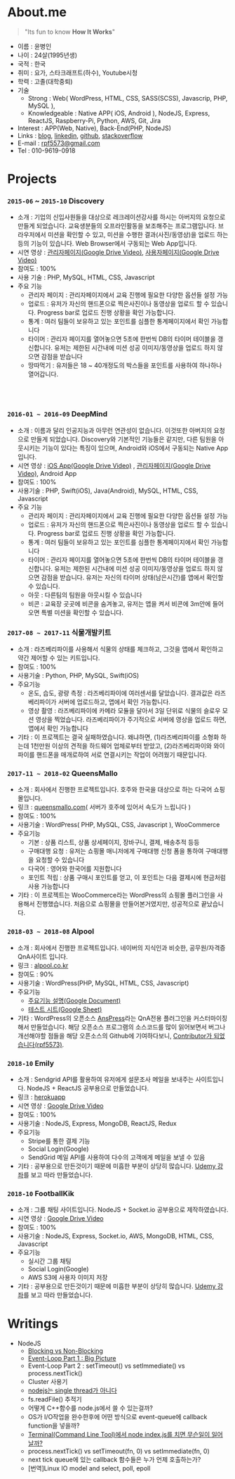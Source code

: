 # About.me

> "Its fun to know **How It Works**"

* 이름 : 윤병인
* 나이 : 24살(1995년생)
* 국적 : 한국
* 취미 : 요가, 스타크래프트(하수), Youtube시청
* 학력 : 고졸(대학중퇴)
* 기술
  * Strong : Web( WordPress, HTML, CSS, SASS(SCSS), Javascrip, PHP, MySQL ),
  * Knowledgeable : Native APP( iOS, Android ), NodeJS, Express, ReactJS, Raspberry-Pi, Python, AWS, Git, Jira
* Interest : APP(Web, Native), Back-End(PHP, NodeJS)
* Links : [blog](https://medium.com/@rpf5573), [linkedin](https://www.linkedin.com/in/byeongin-yoon-332b27148/), [github](https://github.com/rpf5573), [stackoverflow](https://stackoverflow.com/users/9279003/byeongin-yoon)
* E-mail : rpf5573@gmail.com
* Tel : 010-9619-0918



# Projects
### `2015-06` ~ `2015-10` Discovery
  * 소개 : 기업의 신입사원들을 대상으로 레크레이션강사를 하시는 아버지의 요청으로 만들게 되었습니다. 교육생분들의 오프라인활동을 보조해주는 프로그램입니다. 브라우저에서 미션을 확인할 수 있고, 미션을 수행한 결과(사진/동영상)을 업로드 하는 등의 기능이 있습니다. Web Browser에서 구동되는 Web App입니다.
  * 시연 영상 : [관리자페이지(Google Drive Video)](https://drive.google.com/open?id=1Iup9o4eE72CYLRTalR7cHVY15iF3JZQE), [사용자페이지(Google Drive Video)](https://drive.google.com/open?id=1QGk5BG7uYyUTOKbNPdmSqIQQyZchrYFd)
  * 참여도 : 100%
  * 사용 기술 : PHP, MySQL, HTML, CSS, Javascript
  * 주요 기능
    * 관리자 페이지 : 관리자페이지에서 교육 진행에 필요한 다양한 옵션들 설정 가능
    * 업로드 : 유저가 자신의 핸드폰으로 찍은사진이나 동영상을 업로드 할 수 있습니다. Progress bar로 업로드 진행 상황을 확인 가능합니다.
    * 통계 : 여러 팀들이 보유하고 있는 포인트를 심플한 통계페이지에서 확인 가능합니다
    * 타이머 : 관리자 페이지를 열어놓으면 5초에 한번씩 DB의 타이머 테이블을 갱신합니다. 유저는 제한된 시간내에 미션 성공 이미지/동영상을 업로드 하지 않으면 감점을 받습니다
    * 땅따먹기 : 유저들은 18 ~ 40개정도의 박스들을 포인트를 사용하여 하나하나 열어갑니다.


<br><br>

    
### `2016-01 ~ 2016-09` DeepMind
  * 소개 : 이름과 달리 인공지능과 아무런 연관성이 없습니다. 이것또한 아버지의 요청으로 만들게 되었습니다. Discovery와 기본적인 기능들은 같지만, 다른 팀원을 아웃시키는 기능이 있다는 특징이 있으며, Android와 iOS에서 구동되는 Native App입니다.
  * 시연 영상 : [iOS App(Google Drive Video)](https://drive.google.com/open?id=1aV16rPiWpza38Gd7mnnHiiSaAhVwmk9M) , [관리자페이지(Google Drive Video)](https://drive.google.com/open?id=1zp97Hes7XKngk1i2oXv7zjm6zVJjO-9W), Android App
  * 참여도 : 100%
  * 사용기술 : PHP, Swift(iOS), Java(Android), MySQL, HTML, CSS, Javascript
  * 주요 기능
    * 관리자 페이지 : 관리자페이지에서 교육 진행에 필요한 다양한 옵션들 설정 가능
    * 업로드 : 유저가 자신의 핸드폰으로 찍은사진이나 동영상을 업로드 할 수 있습니다. Progress bar로 업로드 진행 상황을 확인 가능합니다.
    * 통계 : 여러 팀들이 보유하고 있는 포인트를 심플한 통계페이지에서 확인 가능합니다
    * 타이머 : 관리자 페이지를 열어놓으면 5초에 한번씩 DB의 타이머 테이블을 갱신합니다. 유저는 제한된 시간내에 미션 성공 이미지/동영상을 업로드 하지 않으면 감점을 받습니다. 유저는 자신의 타이머 상태(남은시간)를 앱에서 확인할 수 있습니다.
    * 아웃 : 다른팀의 팀원을 아웃시킬 수 있습니다
    * 비콘 : 교육장 곳곳에 비콘을 숨겨놓고, 유저는 앱을 켜서 비콘에 3m안에 들어오면 특별 미션을 확인할 수 있습니다.
    
    
### `2017-08 ~ 2017-11` 식물개발키트
  * 소개 : 라즈베리파이를 사용해서 식물의 상태를 체크하고, 그것을 앱에서 확인하고 약간 제어할 수 있는 키트입니다.
  * 참여도 : 100%
  * 사용기술 : Python, PHP, MySQL, Swift(iOS)
  * 주요기능
    * 온도, 습도, 광량 측정 : 라즈베리파이에 여러센서를 달았습니다. 결과값은 라즈베리파이가 서버에 업로드하고, 앱에서 확인 가능합니다.
    * 영상 촬영 : 라즈베리파이에 카메라 모듈을 달아서 3일 단위로 식물의 슬로우 모션 영상을 찍었습니다. 라즈베리파이가 주기적으로 서버에 영상을 업로드 하면, 앱에서 확인 가능합니다
  * 기타 : 이 프로젝트는 결국 실패하였습니다. 왜냐하면, (1)라즈베리파이를 소형화 하는데 1천만원 이상의 견적을 하드웨어 업체로부터 받았고, (2)라즈베리파이와 와이파이를 핸드폰을 매개로하여 서로 연결시키는 작업이 어려웠기 때문입니다.
  
  
### `2017-11 ~ 2018-02` QueensMallo
  * 소개 : 회사에서 진행한 프로젝트입니다. 호주와 한국을 대상으로 하는 다국어 쇼핑몰입니다.
  * 링크 : [queensmallo.com](https://queensmallo.com)( 서버가 호주에 있어서 속도가 느립니다 )
  * 참여도 : 100%
  * 사용기술 : WordPress( PHP, MySQL, CSS, Javascript ), WooCommerce
  * 주요기능
    * 기본 : 상품 리스트, 상품 상세페이지, 장바구니, 결제, 배송추적 등등
    * 구매대행 요청 : 유저는 쇼핑몰 매니저에게 구매대행 신청 폼을 통하여 구매대행을 요청할 수 있습니다
    * 다국어 : 영어와 한국어를 지원합니다
    * 포인트 적립 : 상품 구매시 포인트를 얻고, 이 포인트는 다음 결제시에 현금처럼 사용 가능합니다
  * 기타 : 이 프로젝트는 WooCommerce라는 WordPress의 쇼핑몰 플러그인을 사용해서 진행했습니다. 처음으로 쇼핑몰을 만들어본거였지만, 성공적으로 끝났습니다.


### `2018-03 ~ 2018-08` Alpool
  * 소개 : 회사에서 진행한 프로젝트입니다. 네이버의 지식인과 비슷한, 공무원/자격증 QnA사이트 입니다.
  * 링크 : [alpool.co.kr](https://alpool.co.kr)
  * 참여도 : 90%
  * 사용기술 : WordPress(PHP, MySQL, HTML, CSS, Javascript)
  * 주요기능
    - [주요기능 설명(Google Document)](https://docs.google.com/presentation/d/1aCWGoAB_oEYuqMxVX6IFdXGSHU6IFl5JfvrL1dxd0L0/edit?usp=sharing)
    - [테스트 시트(Google Sheet)](https://docs.google.com/spreadsheets/d/1yVp36GoghCFS5IiaD6R6sGfHxGKMaH19ZC_Vw3EaWFo/edit?usp=sharing)
  * 기타 : WordPress의 오픈소스 [AnsPress](https://github.com/anspress/anspress)라는 QnA전용 플러그인을 커스터마이징 해서 만들었습니다. 해당 오픈소스 프로그램의 소스코드를 많이 읽어보면서 버그나 개선해야할 점들을 해당 오픈소스의 Github에 기여하다보니, [Contributor가 되었습니다(rpf5573)](https://github.com/anspress/anspress/graphs/contributors).


### `2018-10` Emily
  * 소개 : Sendgrid API를 활용하여 유저에게 설문조사 메일을 보내주는 사이트입니다. NodeJS + ReactJS 공부용으로 만들었습니다.
  * 링크 : [herokuapp](https://desolate-ocean-25062.herokuapp.com/)
  * 시연 영상 : [Google Drive Video](https://drive.google.com/open?id=19Qi9lNYFHi1Gd_Fgh8meC2stDWoIIgm8)
  * 참여도 : 100%
  * 사용기술 : NodeJS, Express, MongoDB, ReactJS, Redux
  * 주요기능
    - Stripe를 통한 결제 기능
    - Social Login(Google)
    - SendGrid 메일 API를 사용하여 다수의 고객에게 메일을 보낼 수 있음
  * 기타 : 공부용으로 만든것이기 때문에 미흡한 부분이 상당히 많습니다. [Udemy 강좌](https://www.udemy.com/node-with-react-fullstack-web-development/)를 보고 따라 만들었습니다.
  
  
### `2018-10` FootballKik
  * 소개 : 그룹 채팅 사이트입니다. NodeJS + Socket.io 공부용으로 제작하였습니다.
  * 시연 영상 : [Google Drive Video](https://drive.google.com/open?id=105kDfa3i4c2x_Z6nHcEcuC7f6V3DUri0)
  * 참여도 : 100%
  * 사용기술 : NodeJS, Express, Socket.io, AWS, MongoDB, HTML, CSS, Javascript
  * 주요기능
    - 실시간 그룹 채팅
    - Social Login(Google)
    - AWS S3에 사용자 이미지 저장
  * 기타 : 공부용으로 만든것이기 때문에 미흡한 부분이 상당히 많습니다. [Udemy 강좌](https://www.udemy.com/node-with-socketio-build-a-full-web-chat-app-from-scratch/)를 보고 따라 만들었습니다.
  


# Writings
  * NodeJS
    * [Blocking vs Non-Blocking](https://medium.com/@rpf5573/nodejs-blocking-vs-non-blocking-8f92f2b522a7)
    * [Event-Loop Part 1 : Big Picture](https://medium.com/@rpf5573/nodejs-event-loop-part-1-big-picture-7ed38f830f67)
    * Event-Loop Part 2 : setTimeout() vs setImmediate() vs process.nextTick()
    * Cluster 사용기
    * [nodejs는 single thread가 아니다](https://medium.com/@rpf5573/nodejs-nodejs%EB%8A%94-single-thread%EA%B0%80-%EC%95%84%EB%8B%88%EB%8B%A4-f02b0278c390)
    * fs.readFile() 추적기
    * 어떻게 C++함수를 node.js에서 쓸 수 있는걸까?
    * OS가 I/O작업을 완수한후에 어떤 방식으로 event-queue에 callback function을 넣을까?
    * [Terminal(Command Line Tool)에서 node index.js를 치면 무슨일이 일어날까?](https://medium.com/@rpf5573/terminal%EC%97%90%EC%84%9C-node-index-js%EB%A5%BC-%EC%B9%98%EB%A9%B4-%EB%AC%B4%EC%8A%A8%EC%9D%BC%EC%9D%B4-%EC%9D%BC%EC%96%B4%EB%82%A0%EA%B9%8C-af6c75ee4800)
    * process.nextTick() vs setTimeout(fn, 0) vs setImmediate(fn, 0)
    * next tick queue에 있는 callback 함수들은 누가 언제 호출하는가?
    * [번역]Linux IO model and select, poll, epoll
